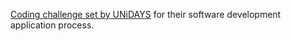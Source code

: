 [Coding challenge set by UNiDAYS](https://github.com/MyUNiDAYS/tech-placement-challenge) for their software development application process.